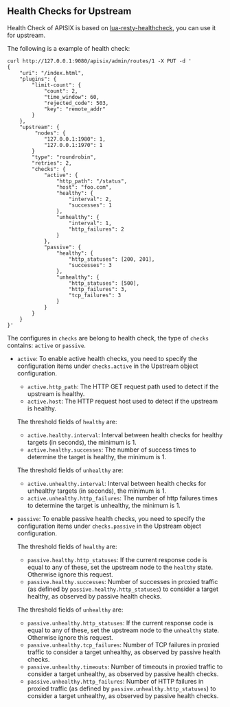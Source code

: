 
## Health Checks for Upstream

Health Check of APISIX is based on [lua-resty-healthcheck](https://github.com/Kong/lua-resty-healthcheck),
you can use it for upstream.

The following is a example of health check:
```shell
curl http://127.0.0.1:9080/apisix/admin/routes/1 -X PUT -d '
{
    "uri": "/index.html",
    "plugins": {
        "limit-count": {
            "count": 2,
            "time_window": 60,
            "rejected_code": 503,
            "key": "remote_addr"
        }
    },
    "upstream": {
         "nodes": {
            "127.0.0.1:1980": 1,
            "127.0.0.1:1970": 1
        }
        "type": "roundrobin",
        "retries": 2,
        "checks": {
            "active": {
                "http_path": "/status",
                "host": "foo.com",
                "healthy": {
                    "interval": 2,
                    "successes": 1
                },
                "unhealthy": {
                    "interval": 1,
                    "http_failures": 2
                }
            },
            "passive": {
                "healthy": {
                    "http_statuses": [200, 201],
                    "successes": 3
                },
                "unhealthy": {
                    "http_statuses": [500],
                    "http_failures": 3,
                    "tcp_failures": 3
                }
            }
        }
    }
}'
```

The configures in `checks` are belong to health check, the type of `checks`
contains: `active` or `passive`.

* `active`: To enable active health checks, you need to specify the configuration items under `checks.active` in the Upstream object configuration.

    * `active.http_path`: The HTTP GET request path used to detect if the upstream is healthy.
    * `active.host`: The HTTP request host used to detect if the upstream is healthy.

    The threshold fields of `healthy` are:
    * `active.healthy.interval`: Interval between health checks for healthy targets (in seconds), the minimum is 1.
    * `active.healthy.successes`: The number of success times to determine the target is healthy, the minimum is 1.

    The threshold fields of  `unhealthy` are:
    * `active.unhealthy.interval`: Interval between health checks for unhealthy targets (in seconds), the minimum is 1.
    * `active.unhealthy.http_failures`: The number of http failures times to determine the target is unhealthy, the minimum is 1.

* `passive`: To enable passive health checks, you need to specify the configuration items under `checks.passive` in the Upstream object configuration.

    The threshold fields of `healthy` are:
    * `passive.healthy.http_statuses`: If the current response code is equal to any of these, set the upstream node to the `healthy` state. Otherwise ignore this request.
    * `passive.healthy.successes`: Number of successes in proxied traffic (as defined by `passive.healthy.http_statuses`) to consider a target healthy, as observed by passive health checks.

    The threshold fields of `unhealthy` are:
    * `passive.unhealthy.http_statuses`: If the current response code is equal to any of these, set the upstream node to the `unhealthy` state. Otherwise ignore this request.
    * `passive.unhealthy.tcp_failures`: Number of TCP failures in proxied traffic to consider a target unhealthy, as observed by passive health checks.
    * `passive.unhealthy.timeouts`: Number of timeouts in proxied traffic to consider a target unhealthy, as observed by passive health checks.
    * `passive.unhealthy.http_failures`: Number of HTTP failures in proxied traffic (as defined by `passive.unhealthy.http_statuses`) to consider a target unhealthy, as observed by passive health checks.
